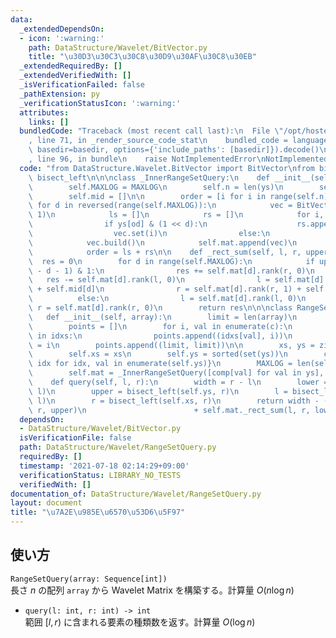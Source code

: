 ```yaml
---
data:
  _extendedDependsOn:
  - icon: ':warning:'
    path: DataStructure/Wavelet/BitVector.py
    title: "\u30D3\u30C3\u30C8\u30D9\u30AF\u30C8\u30EB"
  _extendedRequiredBy: []
  _extendedVerifiedWith: []
  _isVerificationFailed: false
  _pathExtension: py
  _verificationStatusIcon: ':warning:'
  attributes:
    links: []
  bundledCode: "Traceback (most recent call last):\n  File \"/opt/hostedtoolcache/Python/3.10.1/x64/lib/python3.10/site-packages/onlinejudge_verify/documentation/build.py\"\
    , line 71, in _render_source_code_stat\n    bundled_code = language.bundle(stat.path,\
    \ basedir=basedir, options={'include_paths': [basedir]}).decode()\n  File \"/opt/hostedtoolcache/Python/3.10.1/x64/lib/python3.10/site-packages/onlinejudge_verify/languages/python.py\"\
    , line 96, in bundle\n    raise NotImplementedError\nNotImplementedError\n"
  code: "from DataStructure.Wavelet.BitVector import BitVector\nfrom bisect import\
    \ bisect_left\n\n\nclass _InnerRangeSetQuery:\n    def __init__(self, ys, MAXLOG=32):\n\
    \        self.MAXLOG = MAXLOG\n        self.n = len(ys)\n        self.mat = []\n\
    \        self.mid = []\n\n        order = [i for i in range(self.n)]\n       \
    \ for d in reversed(range(self.MAXLOG)):\n            vec = BitVector(self.n +\
    \ 1)\n            ls = []\n            rs = []\n            for i, od in enumerate(order):\n\
    \                if ys[od] & (1 << d):\n                    rs.append(od)\n  \
    \                  vec.set(i)\n                else:\n                    ls.append(od)\n\
    \            vec.build()\n            self.mat.append(vec)\n            self.mid.append(len(ls))\n\
    \            order = ls + rs\n\n    def _rect_sum(self, l, r, upper):\n      \
    \  res = 0\n        for d in range(self.MAXLOG):\n            if upper >> (self.MAXLOG\
    \ - d - 1) & 1:\n                res += self.mat[d].rank(r, 0)\n             \
    \   res -= self.mat[d].rank(l, 0)\n                l = self.mat[d].rank(l, 1)\
    \ + self.mid[d]\n                r = self.mat[d].rank(r, 1) + self.mid[d]\n  \
    \          else:\n                l = self.mat[d].rank(l, 0)\n               \
    \ r = self.mat[d].rank(r, 0)\n        return res\n\n\nclass RangeSetQuery:\n \
    \   def __init__(self, array):\n        limit = len(array)\n        idxs = {}\n\
    \        points = []\n        for i, val in enumerate(c):\n            if val\
    \ in idxs:\n                points.append((idxs[val], i))\n            idxs[val]\
    \ = i\n        points.append((limit, limit))\n\n        xs, ys = zip(*sorted(points))\n\
    \        self.xs = xs\n        self.ys = sorted(set(ys))\n        comp = {val:\
    \ idx for idx, val in enumerate(self.ys)}\n        MAXLOG = len(self.ys).bit_length()\n\
    \        self.mat = _InnerRangeSetQuery([comp[val] for val in ys], MAXLOG)\n\n\
    \    def query(self, l, r):\n        width = r - l\n        lower = bisect_left(self.ys,\
    \ l)\n        upper = bisect_left(self.ys, r)\n        l = bisect_left(self.xs,\
    \ l)\n        r = bisect_left(self.xs, r)\n        return width - (self.mat._rect_sum(l,\
    \ r, upper)\n                        + self.mat._rect_sum(l, r, lower))\n"
  dependsOn:
  - DataStructure/Wavelet/BitVector.py
  isVerificationFile: false
  path: DataStructure/Wavelet/RangeSetQuery.py
  requiredBy: []
  timestamp: '2021-07-18 02:14:29+09:00'
  verificationStatus: LIBRARY_NO_TESTS
  verifiedWith: []
documentation_of: DataStructure/Wavelet/RangeSetQuery.py
layout: document
title: "\u7A2E\u985E\u6570\u53D6\u5F97"
---
```


## 使い方
`RangeSetQuery(array: Sequence[int])`  
長さ $n$ の配列 `array` から Wavelet Matrix を構築する。計算量 $O(n \log n)$

- `query(l: int, r: int) -> int`  
範囲 $\lbrack l, r)$ に含まれる要素の種類数を返す。計算量 $O(\log n)$
